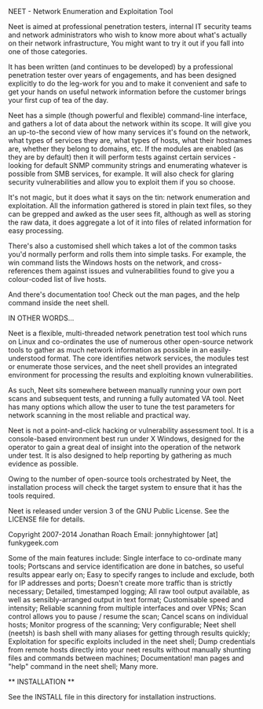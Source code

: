 NEET - Network Enumeration and Exploitation Tool

Neet is aimed at professional penetration testers, internal IT security teams and network administrators who wish to know more about what's actually on their network infrastructure, You might want to try it out if you fall into one of those categories.

It has been written (and continues to be developed) by a professional penetration tester over years of engagements, and has been designed explicitly to do the leg-work for you and to make it convenient and safe to get your hands on useful network information before the customer brings your first cup of tea of the day.

Neet has a simple (though powerful and flexible) command-line interface, and gathers a lot of data about the network within its scope. It will give you an up-to-the second view of how many services it's found on the network, what types of services they are, what types of hosts, what their hostnames are, whether they belong to domains, etc. If the modules are enabled (as they are by default) then it will perform tests against certain services - looking for default SNMP community strings and enumerating whatever is possible from SMB services, for example. It will also check for glaring security vulnerabilities and allow you to exploit them if you so choose.

It's not magic, but it does what it says on the tin: network enumeration and exploitation. All the information gathered is stored in plain text files, so they can be grepped and awked as the user sees fit, although as well as storing the raw data, it does aggregate a lot of it into files of related information for easy processing.

There's also a customised shell which takes a lot of the common tasks you'd normally perform and rolls them into simple tasks. For example, the win command lists the Windows hosts on the network, and cross-references them against issues and vulnerabilities found to give you a colour-coded list of live hosts.

And there's documentation too! Check out the man pages, and the help command inside the neet shell. 

IN OTHER WORDS...

Neet is a flexible, multi-threaded network penetration test tool which runs on Linux and co-ordinates the use of numerous other open-source network tools to gather as much network information as possible in an easily-understood format. The core identifies network services, the modules test or enumerate those services, and the neet shell provides an integrated environment for processing the results and exploiting known vulnerabilities.

As such, Neet sits somewhere between manually running your own port scans and subsequent tests, and running a fully automated VA tool. Neet has many options which allow the user to tune the test parameters for network scanning in the most reliable and practical way.

Neet is not a point-and-click hacking or vulnerability assessment tool. It is a console-based environment best run under X Windows, designed for the operator to gain a great deal of insight into the operation of the network under test. It is also designed to help reporting by gathering as much evidence as possible. 

Owing to the number of open-source tools orchestrated by Neet, the installation process will check the target system to ensure that it has the tools required.

Neet is released under version 3 of the GNU Public License. See the LICENSE file for details.

Copyright 2007-2014 Jonathan Roach
Email: jonnyhightower [at] funkygeek.com

Some of the main features include:
	Single interface to co-ordinate many tools;
	Portscans and service identification are done in batches, so useful results appear early on;
	Easy to specify ranges to include and exclude, both for IP addresses and ports;
	Doesn't create more traffic than is strictly necessary;
	Detailed, timestamped logging;
	All raw tool output available, as well as sensibly-arranged output in text format;
	Customisable speed and intensity;
	Reliable scanning from multiple interfaces and over VPNs;
	Scan control allows you to pause / resume the scan;
	Cancel scans on individual hosts;
	Monitor progress of the scanning;
	Very configurable;
	Neet shell (neetsh) is bash shell with many aliases for getting through results quickly;
	Exploitation for specific exploits included in the neet shell;
	Dump credentials from remote hosts directly into your neet results without manually shunting files and commands between machines;
	Documentation! man pages and "help" command in the neet shell;
	Many more.

** INSTALLATION **

See the INSTALL file in this directory for installation instructions.

